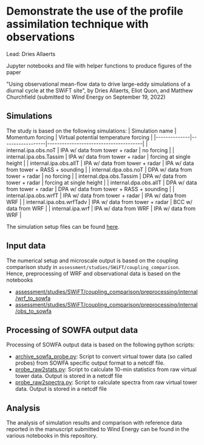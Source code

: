 # Demonstrate the use of the profile assimilation technique with observations
Lead: Dries Allaerts

Jupyter notebooks and file with helper functions to produce figures of the paper

"Using observational mean-flow data to drive large-eddy simulations of a diurnal cycle at the SWiFT site",
by Dries Allaerts, Eliot Quon, and Matthew Churchfield (submitted to Wind Energy on September 19, 2022)

## Simulations
The study is based on the following simulations:
| Simulation name | Momentum forcing | Virtual potential temperature forcing |
|--------------|------------------|---------------------------------------|
| internal.ipa.obs.noT | IPA w/ data from tower + radar | no forcing |
| internal.ipa.obs.Tassim | IPA w/ data from tower + radar | forcing at single height |
| internal.ipa.obs.allT | IPA w/ data from tower + radar | IPA w/ data from tower + RASS + sounding |
| internal.dpa.obs.noT | DPA w/ data from tower + radar | no forcing |
| internal.dpa.obs.Tassim | DPA w/ data from tower + radar | forcing at single height |
| internal.dpa.obs.allT | DPA w/ data from tower + radar | DPA w/ data from tower + RASS + sounding |
| internal.ipa.obs.wrfT | IPA w/ data from tower + radar | IPA w/ data from WRF |
| internal.ipa.obs.wrfTadv | IPA w/ data from tower + radar | BCC w/ data from WRF |
| internal.ipa.wrf | IPA w/ data from WRF | IPA w/ data from WRF |

The simulation setup files can be found [here](https://github.com/a2e-mmc/SOWFA-setups/tree/master/SWiFT).

## Input data
The numerical setup and microscale output is based on the coupling comparison study in `assessment/studies/SWiFT/coupling_comparison`. Hence, preprocessing of WRF and observational data is based on the notebooks

- [assessment/studies/SWiFT/coupling_comparison/preprocessing/internal/wrf_to_sowfa](https://github.com/a2e-mmc/assessment/blob/master/studies/SWiFT/coupling_comparison/preprocessing/internal/wrf_to_sowfa.ipynb)
- [assessment/studies/SWiFT/coupling_comparison/preprocessing/internal/obs_to_sowfa](https://github.com/a2e-mmc/assessment/blob/master/studies/SWiFT/coupling_comparison/preprocessing/internal/obs_to_sowfa.ipynb)

## Processing of SOWFA output data
Processing of SOWFA output data is based on the following python scripts:
- [archive_sowfa_probe.py](archive_sowfa_probe.py): Script to convert virtual tower data (so called probes) from SOWFA specific output format to a netcdf file.
- [probe_raw2stats.py](probe_raw2stats.py): Script to calculate 10-min statistics from raw virtual tower data. Output is stored in a netcdf file
- [probe_raw2spectra.py](probe_raw2spectra.py): Script to calculate spectra from raw virtual tower data. Output is stored in a netcdf file

## Analysis
The analysis of simulation results and comparison with reference data reported in the manuscript submitted to Wind Energy can be found in the various notebooks in this repository.
